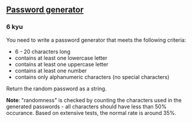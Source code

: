 <h2><a href=https://www.codewars.com/kata/58ade2233c9736b01d0000b3/train/javascript target="_blank">Password generator</a></h2><h3>6 kyu</h3><p>You need to write a password generator that meets the following criteria:</p><ul><li>6 - 20 characters long</li><li>contains at least one lowercase letter</li><li>contains at least one uppercase letter</li><li>contains at least one number</li><li>contains only alphanumeric characters (no special characters)</li></ul><p>Return the random password as a string.</p><p><strong>Note</strong>: "randomness" is checked by counting the characters used in the generated passwords - all characters should have less than 50% occurance. Based on extensive tests, the normal rate is around 35%.</p>